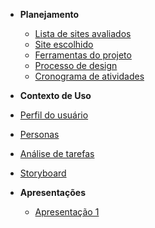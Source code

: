 - **Planejamento**

  - [Lista de sites avaliados](docs/planejamento/docs/listadesites.md)
  - [Site escolhido](docs/planejamento/docs/site.md)
  - [Ferramentas do projeto](docs/planejamento/docs/ferramentas.md)
  - [Processo de design](docs/planejamento/docs/processosdesign.md)
  - [Cronograma de atividades](docs/planejamento/docs/cronograma.md)
 
 - **Contexto de Uso**

  - [Perfil do usuário](docs/planejamento/docs/listadesites.md)
  - [Personas](docs/planejamento/docs/listadesites.md)
  - [Análise de tarefas](docs/planejamento/docs/listadesites.md)
  - [Storyboard](docs/planejamento/docs/listadesites.md)

- **Apresentações**

  - [Apresentação 1](docs/apresentacoes/apresentacao1.md)


